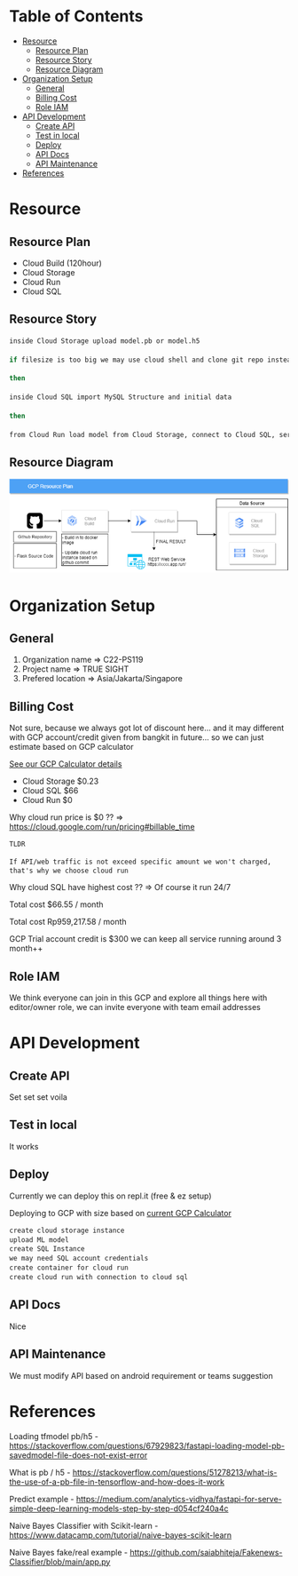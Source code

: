 Table of Contents
=================

  * [Resource](#resource)
    * [Resource Plan](#resource-plan)
    * [Resource Story](#resource-story)
    * [Resource Diagram](#resource-diagram)
  * [Organization Setup](#organization-setup)
    * [General](#general)
    * [Billing Cost](#billing-cost)
    * [Role IAM](#role-iam)
  * [API Development](#api-development)
    * [Create API](#create-api)
    * [Test in local](#test-in-local)
    * [Deploy](#deploy)
    * [API Docs](#api-docs)
    * [API Maintenance](#api-maintenance)
  * [References](#references)

# Resource

## Resource Plan
- Cloud Build (120hour)
- Cloud Storage
- Cloud Run
- Cloud SQL

## Resource Story
```bash
inside Cloud Storage upload model.pb or model.h5

if filesize is too big we may use cloud shell and clone git repo instead

then

inside Cloud SQL import MySQL Structure and initial data

then

from Cloud Run load model from Cloud Storage, connect to Cloud SQL, serve REST API, do predict request
```

## Resource Diagram
![Diagram](https://raw.githubusercontent.com/C22-PS119/api-true-sight/main/GCP.png)

# Organization Setup

## General
1. Organization name => C22-PS119
2. Project name => TRUE SIGHT
3. Prefered location => Asia/Jakarta/Singapore

## Billing Cost
Not sure, because we always got lot of discount here... and it may different with GCP account/credit given from bangkit in future... so we can just estimate based on GCP calculator

[See our GCP Calculator details](https://cloud.google.com/products/calculator/#id=98cce779-e7d3-4d5b-b340-d9c99eb8fe9c)

- Cloud Storage $0.23
- Cloud SQL $66
- Cloud Run $0

Why cloud run price is $0 ??
=> https://cloud.google.com/run/pricing#billable_time

```
TLDR

If API/web traffic is not exceed specific amount we won't charged, that's why we choose cloud run
```

Why cloud SQL have highest cost ??
=> Of course it run 24/7

Total cost $66.55 / month

Total cost Rp959,217.58 / month

GCP Trial account credit is $300 we can keep all service running around 3 month++

## Role IAM
We think everyone can join in this GCP and explore all things here with editor/owner role, we can invite everyone with team email addresses

# API Development

## Create API
Set set set voila

## Test in local
It works

## Deploy
Currently we can deploy this on repl.it (free & ez setup)

Deploying to GCP with size based on [current GCP Calculator](https://cloud.google.com/products/calculator/#id=98cce779-e7d3-4d5b-b340-d9c99eb8fe9c)

```bash
create cloud storage instance
upload ML model
create SQL Instance
we may need SQL account credentials
create container for cloud run
create cloud run with connection to cloud sql
```

## API Docs
Nice

## API Maintenance
We must modify API based on android requirement or teams suggestion

# References

Loading tfmodel pb/h5 - https://stackoverflow.com/questions/67929823/fastapi-loading-model-pb-savedmodel-file-does-not-exist-error

What is pb / h5 - https://stackoverflow.com/questions/51278213/what-is-the-use-of-a-pb-file-in-tensorflow-and-how-does-it-work

Predict example - https://medium.com/analytics-vidhya/fastapi-for-serve-simple-deep-learning-models-step-by-step-d054cf240a4c

Naive Bayes Classifier with Scikit-learn - https://www.datacamp.com/tutorial/naive-bayes-scikit-learn

Naive Bayes fake/real example - https://github.com/saiabhiteja/Fakenews-Classifier/blob/main/app.py

